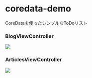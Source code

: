 # coredata-demo

CoreDataを使ったシンプルなToDoリスト

### BlogViewController ###

![](https://github.com/syake/coredata-demo/wiki/images/20160825180859.png)

### ArticlesViewController ###

![](https://github.com/syake/coredata-demo/wiki/images/20160825180924.png)
